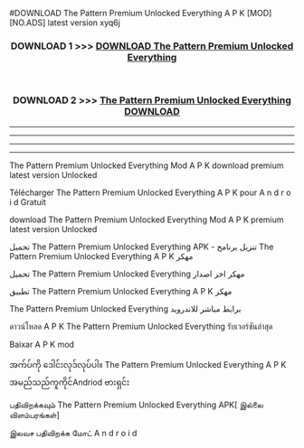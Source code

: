 #DOWNLOAD The Pattern Premium  Unlocked Everything A P K [MOD] [NO.ADS] latest version xyq6j



<div align="center">

<h3>DOWNLOAD 1 >>> <a href="https://teeasianyam.web.app?sq=The Pattern Premium  Unlocked Everything">DOWNLOAD The Pattern Premium  Unlocked Everything </a></h3><br>

<h3>DOWNLOAD 2 >>> <a href="https://teeasianyam.web.app?sq=The Pattern Premium  Unlocked Everything ">The Pattern Premium  Unlocked Everything  DOWNLOAD </a></h3>

</div>


----------------------------------------------------------

----------------------------------------------------------

----------------------------------------------------------

----------------------------------------------------------


The Pattern Premium  Unlocked Everything  Mod A P K download premium latest version Unlocked

Télécharger The Pattern Premium  Unlocked Everything  A P K pour A n d r o i d Gratuit

download The Pattern Premium  Unlocked Everything  Mod A P K premium latest version Unlocked

تحميل The Pattern Premium  Unlocked Everything  APK - تنزيل برنامج The Pattern Premium  Unlocked Everything  A P K مهكر

تحميل The Pattern Premium  Unlocked Everything  مهكر اخر اصدار

تطبيق The Pattern Premium  Unlocked Everything  A P K مهكر

The Pattern Premium  Unlocked Everything  برابط مباشر للاندرويد

ดาวน์โหลด A P K The Pattern Premium  Unlocked Everything  รับเวอร์ชันล่าสุด

Baixar A P K mod

အက်ပ်ကို ဒေါင်းလုဒ်လုပ်ပါ။ The Pattern Premium  Unlocked Everything  A P K အမည်သည်ကူကိုင်Andriod ဗားရှင်း

பதிவிறக்கவும் The Pattern Premium  Unlocked Everything  APK[ இல்லை விளம்பரங்கள்] 
 
இலவச பதிவிறக்க மோட் A n d r o i d



